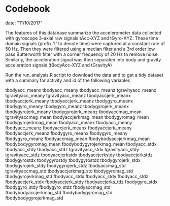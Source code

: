 # Codebook 

date: "11/10/2017"

The features of this database summarize the accelerometer data collected with gyroscope 3-axial raw signals tAcc-XYZ and tGyro-XYZ. These time domain signals (prefix 't' to denote time) were captured at a constant rate of 50 Hz. Then they were filtered using a median filter and a 3rd order low pass Butterworth filter with a corner frequency of 20 Hz to remove noise. Similarly, the acceleration signal was then separated into body and gravity acceleration signals (tBodyAcc-XYZ and tGravityA)

Run the run_analysis.R script to download the data and to get a tidy dataset with a summary for activity and id of the following variables

tbodyacc_meanx
tbodyacc_meany
tbodyacc_meanz
tgravityacc_meanx
tgravityacc_meany
tgravityacc_meanz
tbodyaccjerk_meanx
tbodyaccjerk_meany
tbodyaccjerk_meanz
tbodygyro_meanx
tbodygyro_meany
tbodygyro_meanz
tbodygyrojerk_meanx
tbodygyrojerk_meany
tbodygyrojerk_meanz
tbodyaccmag_mean
tgravityaccmag_mean
tbodyaccjerkmag_mean
tbodygyromag_mean
tbodygyrojerkmag_mean
fbodyacc_meanx
fbodyacc_meany
fbodyacc_meanz
fbodyaccjerk_meanx
fbodyaccjerk_meany
fbodyaccjerk_meanz
fbodygyro_meanx
fbodygyro_meany
fbodygyro_meanz
fbodyaccmag_mean
fbodybodyaccjerkmag_mean
fbodybodygyromag_mean
fbodybodygyrojerkmag_mean
tbodyacc_stdx
tbodyacc_stdy
tbodyacc_stdz
tgravityacc_stdx
tgravityacc_stdy
tgravityacc_stdz
tbodyaccjerkstdx
tbodyaccjerkstdy
tbodyaccjerkstdz
tbodygyrostdx
tbodygyrostdy
tbodygyrostdz
tbodygyrojerk_stdx
tbodygyrojerk_stdy
tbodygyrojerk_stdz
tbodyaccmag_std
tgravityaccmag_std
tbodyaccjerkmag_std
tbodygyromag_std
tbodygyrojerkmag_std
fbodyacc_stdx
fbodyacc_stdy
fbodyacc_stdz
fbodyaccjerk_stdx
fbodyaccjerk_stdy
fbodyaccjerks_tdz
fbodygyro_stdx
fbodygyro_stdy
fbodygyro_stdz
fbodyaccmag_std
fbodybodyaccjerkmag_std
fbodybodygyromag_std
fbodybodygyrojerkmag_std
